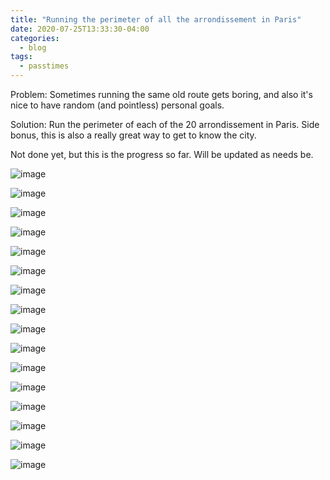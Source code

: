 ```yaml
---
title: "Running the perimeter of all the arrondissement in Paris"
date: 2020-07-25T13:33:30-04:00
categories:
  - blog
tags:
  - passtimes
---
```


Problem: Sometimes running the same old route gets boring, and also it's nice
to have random (and pointless) personal goals.

Solution: Run the perimeter of each of the 20 arrondissement in Paris. Side
bonus, this is also a really great way to get to know the city.

Not done yet, but this is the progress so far. Will be updated as needs be.

![image](/assets/images/runs/1st.jpg)

![image](/assets/images/runs/2nd.jpg)

![image](/assets/images/runs/3rd.jpg)

![image](/assets/images/runs/4th.jpg)

![image](/assets/images/runs/5th.png)

![image](/assets/images/runs/6th.jpg)

![image](/assets/images/runs/7th.jpg)

![image](/assets/images/runs/8th.jpg)

![image](/assets/images/runs/9th.jpg)

![image](/assets/images/runs/10th.png)

![image](/assets/images/runs/11th.png)

![image](/assets/images/runs/13th.jpg)

![image](/assets/images/runs/14th.jpg)

![image](/assets/images/runs/15th.jpg)

![image](/assets/images/runs/16th.jpg)

![image](/assets/images/runs/17th.png)
